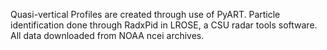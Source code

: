 Quasi-vertical Profiles are created through use of PyART. Particle identification done through RadxPid in LROSE, a CSU radar tools software. All data downloaded from NOAA ncei archives.
